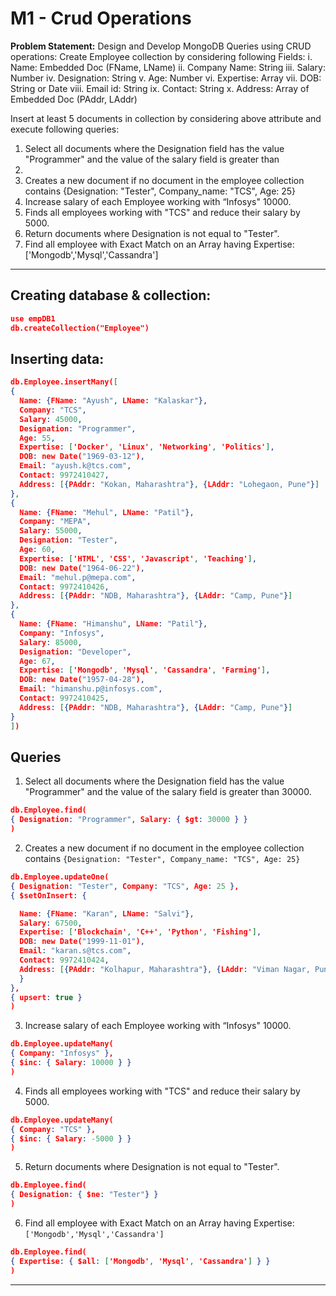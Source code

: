 # M1 - Crud Operations

**Problem Statement:**
Design and Develop MongoDB Queries using CRUD operations:
Create Employee collection by considering following Fields:
i. Name: Embedded Doc (FName, LName)
ii. Company Name: String
iii. Salary: Number
iv. Designation: String
v. Age: Number
vi. Expertise: Array
vii. DOB: String or Date
viii. Email id: String
ix. Contact: String
x. Address: Array of Embedded Doc (PAddr, LAddr)

Insert at least 5 documents in collection by considering above attribute and execute following queries:
1. Select all documents where the Designation field has the value
"Programmer" and the value of the salary field is greater than
30000.
2. Creates a new document if no document in the employee collection
contains
{Designation: "Tester", Company_name: "TCS", Age: 25}
3. Increase salary of each Employee working with “Infosys" 10000.
4. Finds all employees working with "TCS" and reduce their salary
by 5000.
5. Return documents where Designation is not equal to "Tester".
6. Find all employee with Exact Match on an Array having Expertise:
['Mongodb','Mysql','Cassandra']

---

## Creating database & collection:

```json
use empDB1
db.createCollection("Employee")

```

## Inserting data:

```json
db.Employee.insertMany([
{
  Name: {FName: "Ayush", LName: "Kalaskar"},
  Company: "TCS",
  Salary: 45000,
  Designation: "Programmer",
  Age: 55,
  Expertise: ['Docker', 'Linux', 'Networking', 'Politics'],
  DOB: new Date("1969-03-12"),
  Email: "ayush.k@tcs.com",
  Contact: 9972410427,
  Address: [{PAddr: "Kokan, Maharashtra"}, {LAddr: "Lohegaon, Pune"}]
},
{
  Name: {FName: "Mehul", LName: "Patil"},
  Company: "MEPA",
  Salary: 55000,
  Designation: "Tester",
  Age: 60,
  Expertise: ['HTML', 'CSS', 'Javascript', 'Teaching'],
  DOB: new Date("1964-06-22"),
  Email: "mehul.p@mepa.com",
  Contact: 9972410426,
  Address: [{PAddr: "NDB, Maharashtra"}, {LAddr: "Camp, Pune"}]
},
{
  Name: {FName: "Himanshu", LName: "Patil"},
  Company: "Infosys",
  Salary: 85000,
  Designation: "Developer",
  Age: 67,
  Expertise: ['Mongodb', 'Mysql', 'Cassandra', 'Farming'],
  DOB: new Date("1957-04-28"),
  Email: "himanshu.p@infosys.com",
  Contact: 9972410425,
  Address: [{PAddr: "NDB, Maharashtra"}, {LAddr: "Camp, Pune"}]
}
])

```

## Queries

1. Select all documents where the Designation field has the value "Programmer" and the value of the salary field is greater than 30000.
```json
db.Employee.find(
{ Designation: "Programmer", Salary: { $gt: 30000 } }
)

```

2. Creates a new document if no document in the employee collection contains `{Designation: "Tester", Company_name: "TCS", Age: 25}`
```json
db.Employee.updateOne(
{ Designation: "Tester", Company: "TCS", Age: 25 },
{ $setOnInsert: {

  Name: {FName: "Karan", LName: "Salvi"},
  Salary: 67500,
  Expertise: ['Blockchain', 'C++', 'Python', 'Fishing'],
  DOB: new Date("1999-11-01"),
  Email: "karan.s@tcs.com",
  Contact: 9972410424,
  Address: [{PAddr: "Kolhapur, Maharashtra"}, {LAddr: "Viman Nagar, Pune"}]
  }
},
{ upsert: true }
)

```

3. Increase salary of each Employee working with “Infosys" 10000.
```json
db.Employee.updateMany(
{ Company: "Infosys" },
{ $inc: { Salary: 10000 } }
)

```

4. Finds all employees working with "TCS" and reduce their salary by 5000.
```json
db.Employee.updateMany(
{ Company: "TCS" },
{ $inc: { Salary: -5000 } }
)

```

5. Return documents where Designation is not equal to "Tester".
```json
db.Employee.find(
{ Designation: { $ne: "Tester"} }
)

```

6. Find all employee with Exact Match on an Array having Expertise: `['Mongodb','Mysql','Cassandra']`
```json
db.Employee.find(
{ Expertise: { $all: ['Mongodb', 'Mysql', 'Cassandra'] } }
)

```

---
